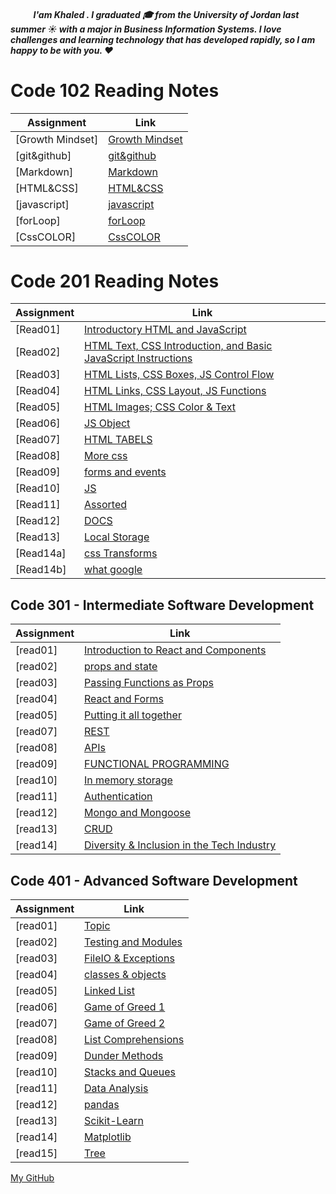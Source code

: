 
##### &nbsp; &nbsp;&nbsp; &nbsp;&nbsp; &nbsp;&nbsp;  I'am Khaled . I graduated 🎓 from the University of Jordan last summer ☀️ with a major in Business Information Systems. I love challenges and learning technology that has developed rapidly, so I am happy to be with you. ❤️

# Code 102 Reading Notes

| Assignment             | Link                |
| ------------     | ----------------------------|
|[Growth Mindset]  |[Growth Mindset](102/readme1.md)|
|[git&github]      |[git&github](102/readme2.md)  |
|[Markdown]        |[Markdown](102/readme3.md)  |
|[HTML&CSS]        |[HTML&CSS](102/readme4.md) |
|[javascript]      |[javascript](102/readme5.md)|
|[forLoop]         |[forLoop](102/readme6.md)   |
|[CssCOLOR]       |[CssCOLOR](102/readme7.md)|


# Code 201 Reading Notes

| Assignment           | Link                 |
| ------------     | ----------------------------|
|[Read01]          |[Introductory HTML and JavaScript](201/Read01.md)|
|[Read02]          |[HTML Text, CSS Introduction, and Basic JavaScript Instructions](201/Read02.md)  |
|[Read03]          |[HTML Lists, CSS Boxes, JS Control Flow](201/Read03.md)  |
|[Read04]          |[HTML Links, CSS Layout, JS Functions](201/Read04.md) |
|[Read05]          |[HTML Images; CSS Color & Text](201/Read05.md)|
|[Read06]          |[JS Object](201/Read06.md)   |
|[Read07]          |[HTML TABELS](201/Read07.md)|
|[Read08]          |[More css](201/Read08.md)|
|[Read09]          |[forms and events](201/Read09.md)  |
|[Read10]          |[JS ](201/Read10.md)  |
|[Read11]          |[Assorted](201/Read11.md) |
|[Read12]          |[DOCS](201/Read12.md)|
|[Read13]          |[Local Storage](201/Read13.md)   |
|[Read14a]         |[css Transforms](201/Read14a.md)|
|[Read14b]         |[what google](201/Read14b.md)|


## Code 301 - Intermediate Software Development

| Assignment           | Link                 |
| ------------         |    ----------------------------|
|[read01]               |[Introduction to React and Components](301/read01.md)|
|[read02]               |[props and state](301/read02.md)|
|[read03]               |[Passing Functions as Props](301/read03.md)|
|[read04]               |[React and Forms](301/read04.md)|
|[read05]               |[Putting it all together](301/read05.md)|
|[read07]               |[REST](301/read07.md)|
|[read08]               |[APIs](301/read08.md)|
|[read09]               |[FUNCTIONAL PROGRAMMING](301/read09.md)|
|[read10]               |[In memory storage](301/read10.md)|
|[read11]               |[Authentication](301/read11.md)|
|[read12]               |[Mongo and Mongoose](301/read12.md)|
|[read13]               |[CRUD](301/read13.md)|
|[read14]               |[Diversity & Inclusion in the Tech Industry](301/read14.md)|




## Code 401 - Advanced Software Development

| Assignment           | Link                 |
| ------------         |    ----------------------------|
|[read01]               |[Topic](401/read01.md)|
|[read02]               |[Testing and Modules](401/read02.md)|
|[read03]               |[FileIO & Exceptions](401/read03.md)|
|[read04]               |[classes & objects](401/read04.md)|
|[read05]               |[Linked List](401/read05.md)|
|[read06]               |[Game of Greed 1](401/read06.md)|
|[read07]               |[Game of Greed 2](401/read07.md)|
|[read08]               |[List Comprehensions](401/read08.md)|
|[read09]               |[Dunder Methods](401/read09.md)|
|[read10]               |[Stacks and Queues](401/read10.md)|
|[read11]               |[Data Analysis](401/read11.md)|
|[read12]               |[pandas](401/read12.md)|
|[read13]               |[Scikit-Learn](401/read13.md)|
|[read14]               |[Matplotlib](401/read14.md)|
|[read15]               |[Tree](401/read15.md)|

[My GitHub ](https://github.com/khaledshishani32)


